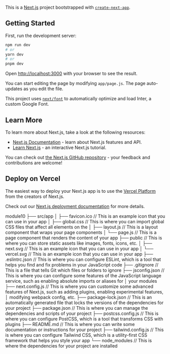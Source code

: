 This is a [Next.js](https://nextjs.org/) project bootstrapped with [`create-next-app`](https://github.com/vercel/next.js/tree/canary/packages/create-next-app).

## Getting Started

First, run the development server:

```bash
npm run dev
# or
yarn dev
# or
pnpm dev
```

Open [http://localhost:3000](http://localhost:3000) with your browser to see the result.

You can start editing the page by modifying `app/page.js`. The page auto-updates as you edit the file.

This project uses [`next/font`](https://nextjs.org/docs/basic-features/font-optimization) to automatically optimize and load Inter, a custom Google Font.

## Learn More

To learn more about Next.js, take a look at the following resources:

- [Next.js Documentation](https://nextjs.org/docs) - learn about Next.js features and API.
- [Learn Next.js](https://nextjs.org/learn) - an interactive Next.js tutorial.

You can check out [the Next.js GitHub repository](https://github.com/vercel/next.js/) - your feedback and contributions are welcome!

## Deploy on Vercel

The easiest way to deploy your Next.js app is to use the [Vercel Platform](https://vercel.com/new?utm_medium=default-template&filter=next.js&utm_source=create-next-app&utm_campaign=create-next-app-readme) from the creators of Next.js.

Check out our [Next.js deployment documentation](https://nextjs.org/docs/deployment) for more details.

module10
├── src/app
│   ├── favicon.ico // This is an example icon that you can use in your app
│   ├── global.css // This is where you can import global CSS files that affect all elements on the
│   ├── layout.js // This is a layout component that wraps your page components
│   └── page.js // This is a page component that renders the content of your app
├── public // This is where you can store static assets like images, fonts, icons, etc.
│   ├── next.svg // This is an example icon that you can use in your app
│   └── vercel.svg // This is an example icon that you can use in your app
├── .eslintrc.json // This is where you can configure ESLint, which is a tool that helps you find and fix problems in your JavaScript code
├── .gitignore // This is a file that tells Git which files or folders to ignore
├── jsconfig.json // This is where you can configure some features of the JavaScript language service, such as enabling absolute imports or aliases for 
│   your modules
├── next.config.js // This is where you can customize some advanced features of Next.js, such as adding plugins, enabling experimental features, 
│   modifying webpack config, etc.
├── package-lock.json // This is an automatically generated file that locks the versions of the dependencies for your project 
├── package.json // This is where you can manage the dependencies and scripts of your project
├── postcss.config.js // This is where you can configure PostCSS, which is a tool that transforms CSS with plugins
├── README.md // This is where you can write some documentation or instructions for your project
├── tailwind.config.js // This is where you can configure Tailwind CSS, which is a utility-first CSS framework that helps you style your app
└── node_modules // This is where the dependencies for your project are installed